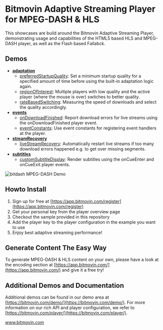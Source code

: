 # Bitmovin Adaptive Streaming Player for MPEG-DASH & HLS
This showcases are build around the Bitmovin Adaptive Streaming Player, demonstrating usage and capabilities of the HTML5 based HLS and MPEG-DASH player, as well as the Flash based Fallabck.

## Demos
* [**adaptation**](adaptation/)
    * [preferredStartupQuality](adaptation/preferredStartupQuality.js): Set a minimum startup quality for a specified amount of time before using the built-in adaptation logic again.
    * [regionOfInterest](adaptation/regionOfInterest.html): Multiple players with low quality and the active player (where the mouse is over) switches to better quality.
    * [rateBasedSwitching](adaptation/rateBasedSwitching.js): Measuring the speed of downloads and select the quality accordingly.
* [**events**](events/)
    * [onDownloadFinished](events/onDownloadFinished.html): Report download errors for live streams using the onDownloadFinished player event.
    * [eventConstants](events/eventConstants.html): Use event constants for registering event handlers at the player.
* [**streamRecovery**](streamRecovery/)
    * [liveStreamRecovery](streamRecovery/liveStreamRecovery.js): Automatically restart live streams if too many download errors happened e.g. to get over missing segments.
* [**subtitles**](subtitles/)
    * [customSubtitleDisplay](subtitles/customSubtitleDisplay.js): Render subtitles using the onCueEnter and onCueExit player events.

![bitdash MPEG-DASH Demo](https://raw.githubusercontent.com/bitmovin/bitdash-MPEG-DASH-demo/master/screenshot.png "bitdash MPEG-DASH Demo Page")

## Howto Install

1. Sign up for free at [https://app.bitmovin.com/register](https://app.bitmovin.com/register)
2. Get your personal key from the player overview page
3. Checkout the sample provided in this repository
4. Add the player key to the player configuration in the example you want to use
5. Enjoy best adaptive streaming performance! 

## Generate Content The Easy Way

To generate MPEG-DASH & HLS content on your own, please have a look at the encoding section at  [https://app.bitmovin.com/](https://app.bitmovin.com/) and give it a free try!

## Additional Demos and Documentation

Additional demos can be found in our demo area at [https://bitmovin.com/demo/](https://bitmovin.com/demo/). For more information on our rich API and player configuration, we refer to [https://bitmovin.com/player/](https://bitmovin.com/player/).

www.bitmovin.com<br>
